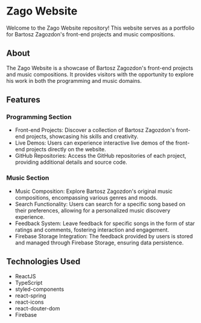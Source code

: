 # Zago Website

Welcome to the Zago Website repository! This website serves as a portfolio for Bartosz Zagozdon's front-end projects and music compositions.

## About

The Zago Website is a showcase of Bartosz Zagozdon's front-end projects and music compositions. It provides visitors with the opportunity to explore his work in both the programming and music domains.

## Features

### Programming Section

- Front-end Projects: Discover a collection of Bartosz Zagozdon's front-end projects, showcasing his skills and creativity.
- Live Demos: Users can experience interactive live demos of the front-end projects directly on the website.
- GitHub Repositories: Access the GitHub repositories of each project, providing additional details and source code.

### Music Section

- Music Composition: Explore Bartosz Zagozdon's original music compositions, encompassing various genres and moods.
- Search Functionality: Users can search for a specific song based on their preferences, allowing for a personalized music discovery experience.
- Feedback System: Leave feedback for specific songs in the form of star ratings and comments, fostering interaction and engagement.
- Firebase Storage Integration: The feedback provided by users is stored and managed through Firebase Storage, ensuring data persistence.

## Technologies Used

- ReactJS
- TypeScript
- styled-components
- react-spring
- react-icons
- react-douter-dom
- Firebase
